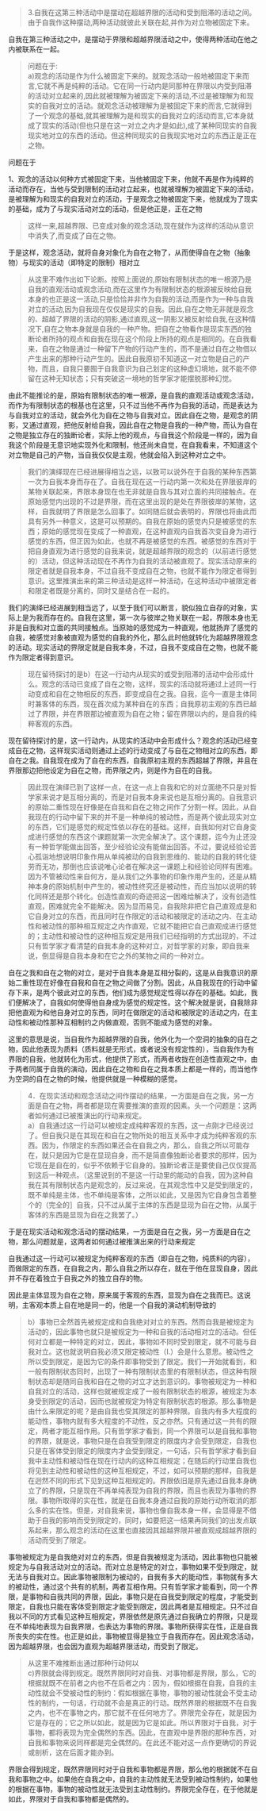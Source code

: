 <blockquote data-pid="SMiulrOz">3.自我在这第三种活动中是摆动在超越界限的活动和受到阻滞的活动之间。由于自我作这种摆动,两种活动就彼此关联在起,并作为对立物被固定下来。</blockquote><p data-pid="Half4I1u">自我在第三种活动之中，是摆动于界限和超越界限活动之中，使得两种活动在他之内被联系在一起。</p><blockquote data-pid="s8zmhBbl">问题在于:<br>a)观念的活动是作为什么被固定下来的。就观念活动一般地被固定下来而言,它就不再是纯粹的活动。它在同一行动内是同那种在界限以内受到阻滞的活动对立起来的,因此就被理解为被固定下来的活动,不过是被理解为和现实的自我对立的活动。就观念活动被理解为是被固定下来的而言,它就得到了一个观念的基础,就其被理解为是和现实的自我对立的活动而言,它本身就成了现实的活动(但也只是在这一对立之内才是如此),成了某种同现实的自我现实地对立的东西的活动。但这种同现实的自我现实地对立的东西正是正在之物。</blockquote><p data-pid="RCqD-YCm">问题在于</p><p data-pid="IEySR2YP">1、观念的活动以何种方式被固定下来，当他被固定下来，他就不再是作为纯粹的活动而存在，当他与受到限制的活动对立起来，也就被理解为被固定下来的活动，是被理解为和现实的自我对立的活动，于是观念之物被固定下来，他就成为了现实的基础，成为了与现实活动对立的活动，但是他正是，正在之物</p><blockquote data-pid="CP3T5_A_">这样一来,超越界限、已变成对象的观念活动,现在就作为这样的活动从意识中消失了,而变成了自在之物。</blockquote><p data-pid="oAF5t7Qj">于是这样，观念活动，就将自身对象化为自在之物了，从而使得自在之物（抽象物）与现实的活动（即特定的限制）相对立</p><blockquote data-pid="use_CsbU">从这里不难作出如下论断。按照上面说的,原始有限制状态的唯一根源乃是自我的直观活动或观念活动,而在这里作为有限制状态的根源被反映给自我本身的也正是这一活动,只是恰恰并非作为自我的活动,而是作为一种与自我对立的活动,因为自我现在仅仅是现实的自我。因此,自在之物无非就是观念的、超越了界限的活动的阴影,通过直观,这一阴影又被反射给自我,在这种情况下,自在之物本身就是自我的一种产物。把自在之物看作是现实东西的独断论者所持的观点和自我在现在这个阶段上所持的观点是相同的。在自我看来，自在之物是通过一种留下产物的行动产生的，而不是通过自在之物借以产生出来的那种行动产生的。因此自我原初不知道这一对立物是自己的产物，而且，自我只要囿于自我意识为自己划定的这种虚幻境地，就不能不停留在这种无知状态；只有突破这一境地的哲学家才能摆脱那种幻觉。</blockquote><p data-pid="TJQ9VxFM">由此不能推论的是，原始有限制状态的唯一根源，是自我的直观活动或观念活动，而作为有限制状态的根基也在这里，只不过当他不再作为自我的活动，而是表达为与自我对立的活动，就会外化为自在之物与自我对立。因此自在之物，是观念的阴影，又通过直观，把他反射给自我，因此自在之物是自我的一种产物，而认为自在之物是独立存在的独断论者，实际上他的观点，与自我这个阶段是一样的，因为自我这个阶段是无意识地实现外化和限制，他还尚未自觉，在自我看来，不知道这个对立物是自己的产物，当自我仅仅是主观，他就会陷入到这种对立之中。</p><blockquote data-pid="RxjZxhlW">我们的演绎现在已经进展得相当之远，以致可以说外在于自我的某种东西第一次为自我本身而存在了。自我在现在这一行动内第一次和处在界限彼岸的某物关联起来，界限本身现在也无非就是自我与其对立面的共同接触点。在原始感觉内出现的不过是界限，而在这里出现的是处在界限彼岸的某物，这样，自我就明了界限是怎么回事了。如同随后就会表明的，界限也将由此而具有另外一种意义，这是可以预期的。自我在原始的感觉内只是被感觉的东西；原始的感觉现在变成了一种直观，在这种直观内自我首次变自身为进行感觉的东西，但正因为如此，也就不再是被感觉的东西。被感觉的东西对于把自身直观为进行感觉的自我来说，就是超越界限的观念的（以前进行感觉的）活动，但这种活动现在不再作为自我的活动被直观了。现实活动原来的限定者就是自我本身，不过自我不变成自在之物，也就不能作为限定者得到意识。这里推演出来的第三种活动是这样一种活动，在这种活动中被限定者和限定者既是分离的，同时又是结合在一起的。</blockquote><p data-pid="jUwiouzZ">我们的演绎已经进展到相当远了，以至于我们可以断言，貌似独立自存的对象，实际上是为我而存在的。自我在这里，第一次与彼岸之物关联在一起，界限本身也无非是自我和对立面的共同接触点。当原始的感觉成为一种直观，他就扬弃了感觉的自我，被感觉对象被直观为感觉的自我的外化，那么此时他就转化为超越界限观念的活动。现实活动的界限定就是自我本身，不过，自我不变成自在之物，也就不能作为限定者得到意识。</p><blockquote data-pid="jRFUTsor">现在留待探讨的是b）在这一行动内从现实的或受到阻滞的活动中会形成什么。观念的活动已变成了自在之物，这样，现实的活动就将通过上述同一行动变成和自在之物相反的东西，即变成自在之我。自我，迄今一直是主体同时兼客体的东西，现在首次成为某种自在的东西；自我原初主观的东西已越过了界限，并在界限那边被直观为自在之物；留在界限以内的，是自我的纯粹客观的东西。</blockquote><p data-pid="f0Dx6X2I">现在留待探讨的是，这一行动内，从现实的活动中会形成什么？观念的活动已经变成自在之物，这样现实活动则通过上述的行动变成了与自在之物相对立的东西，即自在之我。自我现在成为了自在的东西，自我原初主观的东西超越了界限，并且在界限那边把他设定为自在之物，而界限之内，则是作为自在的自我。</p><blockquote data-pid="XfhYDo3c">因此现在演绎已到了这样一点，在这一点上自我和它的对立面绝不只是对哲学家来说才是互相分离的，而是对自我本身来说也是互相分离的。自我意识的原始二重性现在好像是在自我和自在之物之间作了分割一样。因此，从自我现在的行动中留下来的并不是一种单纯的被动性，而是两个彼此现实对立的东西，它们是感觉的规定性依以存在的基础。这样，自我如何对它自身变成进行感觉的东西这个课题就第一次完全解决了。这个课题，迄今为止还没有一种哲学能做出回答，至少经验论没有能做出回答。不过，要说经验论苦心孤诣地想说明印象作用从单纯被动的自我到思维的、能动的自我的转化徒劳而无功，那倒也应该说唯心论者在解决这一课题上和经验论同样有困难。因为不管被动性来自何方，是从我们之外事物的印象作用产生的，还是从精神本身的原始机制中产生的，被动性终究还是被动性，而应当加以说明的转化同样还是那个转化。创造性直观的奇迹把这一困难给解决了，没有创造性直观，困难就完全不能解决。因为显而易见，自我除非把它自己直观成是和它自身对立的东西，而且同时在作限定的活动和被限定的活动之内、在主动性和被动性的那种相互规定之内作直观，它就不能把它自己直观成进行感觉的；主动性和被动性的这种相互规定是用我们已经指明的方式出现的，不过只有哲学家才看清楚的自我本身的这种对立，对哲学家的对象，即自我来说，倒显得是自我本身和在它之外的某物之间的一种对立。</blockquote><p data-pid="y7rpgblk">自在之我和自在之物的对立，是对于自我本身是互相分裂的，这是从自我意识的原始二重性现在好像在自我和自在之物之间做了分割。因此，从自我现在的行动中留存下来，是两个彼此对立的东西，他们成为感觉规定性得以存在的基础。如此，我们便解决了，自我如何使得他自身成为感觉的规定性。这个解决就是说，自我除非把他直观为和他自身对立的东西，同时在做限定的活动和被限定的活动之内，在主动性和被动性那种互相制约之内做直观，否则不能成为感觉的对象。</p><p data-pid="3AhH_kSp">这里的意思是说，当自我作为超越界限的自我，他外化为一个空洞的抽象的自在之物，因此他表现为质料（质料就是无形式，或者说没有规定性的），当自我作为有界限的自我，他就转化为形式，他提供了形式，而两者收拢在创造性直观之中，由于两者同属于自我的演动，因此自在之物和自在之我本质上都是一样的，而当他作为空洞的自在之物的时候，他提供就是一种模糊的感觉。</p><blockquote data-pid="N41Xx7Ra">4．在现实活动和观念活动之间作摆动的结果，一方面是自在之我，另一方面是自在之物，两者都是现在需要推演的直观的因素。头一个问题是：这两者如何通过已被推演出的行动来规定。<br>a）自我通过这一行动可以被规定成纯粹客观的东西，这一点刚才已经说过了。但自我只是在其现在和自在之物所处的相互关系中才成为纯粹客观的东西。因为，作限定的东西如果还会在自我之内，那么，自我之所以可能存在，就只是因为它是在显现自身，而不是简直像独断论者要求的那样，因为它现在是自在的，似乎不依赖于它自身的。独断论者正是要使自己仅仅提高到这后一种观点。（这里说到的不是这一行动里的能动的自我，因为这种自我在其有限制状态内是观念的，反过来说，在其观念性中又是受到限定的，既不单纯是主体，也不单纯是客体，之所以如此，又是因为它自身包含着整个的（完全的］自我，只不过从属于主体的东西是显现为自在之物，从属于客体的东西是显现为自在之我罢了。）</blockquote><p data-pid="s7PnoUo5">于是在现实活动和观念活动的摆动结果，一方面是自在之我，另一方面是自在之物，那么问题就是，这两者如何通过被推演出来的行动来规定</p><p data-pid="jtlxLt3-">自我通过这一行动可以被规定为纯粹客观的东西（即自在之物，纯质料的内容），而做限定的东西，在自我之内，那么自我之所以存在，就在于他在显现自身，因此并不存在着独立于自我之外的独立自存的物。</p><p data-pid="lrMqC4f8">因此是主体显现为自在之物，原来属于客观的东西，显现为自在之我而已。这说明，主客观本质上自在地是同一的，他是一个自我的演动机制导致的</p><blockquote data-pid="2xkD52Cr">b）事物已全然首先被规定成和自我绝对对立的东西。然而自我是被规定为活动的，因此事物也就只是被规定为一种和自我的活动相对立的活动。但任何对立都是一种特定的对立，因此，事物如不同时受到限定，就不可能与自我对立。这也就说明自我必须又限定被动性（I.）会是什么意思。被动性之所以受到限定，是因为它的条件即事物受到了限定。我们一开始就看到，和一般有限制状态同时，出现了一种有限制状态里的有限制状态，但这种有限制状态却是随同自我和自在之物的对立才达到意识的。事物被规定为一种和自我对立的活动，这样也就被规定成了一般有限制状态的根源，被规定为本身受到限定的活动，因而也就被规定为特定有限制状态的根源。那么事物是由什么来限定的呢？是由自我也受其限定的那种界限。自我内有多大程度的能动性，事物内就有多大程度的不动性，反之亦然。只有通过这一共有的限定，两者才能互相作用。只有哲学家才看到，同一个界限可以是自我和事物的界限，就是说，事物只是在自我受到限定的限度内才会受到限定，自我也只是在客体受到限定的限度内才会受到限定，一句话，只有哲学家才看到自我中主动性和被动性在现在行动内的这种互相规定；在随后的行动里自我也将见到主动性和被动性的这种互相规定，不过，如可以预期的那样，自我是在迥然不同的形式下见到这种互相规定的。界限依旧是原先通过自我本身确立了的界限，只是现在不再单纯表现为自我的界限，而且也表现为事物的界限。事物所取得的实在性，就是在自我本身通过自我的原始行动所取消的那么多的实在性。但是，对自我来说，事物也像自我本身一样，会显得是不借助于自我的影响而受到限定的，同时，如要把这一结果再同我们的出发点联系起来，那么观念的活动在这里也直接因其超越界限并被直观成超越界限的活动而受到了限定。</blockquote><p data-pid="vKYYATqo">事物被规定为是自我绝对对立的东西，但是自我被规定为活动，因此事物也只能被规定为与自我活动对立的活动。而对立总是特定的对立，事物如果不受到限定，就无法与自我对立。因此事物被限制为被动的，自我有多大的能动性，事物就有多大的被动性，通过这个共有的机制，两者互相作用。只有哲学家才能看到，同一个界限，是事物和自我共同的界限，因此，事物只是在自我受到限定的程度，才能受到限定，自我也只能在客体受到限定才能受到限定，因此两者是互相规定。只不过自我以不同的方式看见这种互相规定，界限依然是原先通过自我确立的界限，只是现在不单纯地表现为自我界限，也表达为事物的界限。事物所获得实在性，正是自我所丧失的实在性。也正是如此，事物被显得是独立于自我而存在。因此观念活动，因为超越界限，也会因为直观为超越界限活动，而受到了限定。</p><blockquote data-pid="XDkKpSBI">从这里不难推断出通过那种行动何以<br>c)界限就会得到规定。既然界限同时对自我、对事物都是界限，那么，它的根据就既不在前者之内也不在后者之内：因为，假如根据在自我，自我的主动性就会不受被动性的制约：假如根据在事物，事物的被动性就会不受主动性的制约，一句话，行动就不会是真正的行动。既然界限的根据既不在自我之内，也不在事物之内，那它就不在任何地方了。界限完全存在，就是因为它是存在的；它之所以如此，就是因为它是如此。所以界限对于自我，对于事物，都将表现为完全偶然的东西。因此，在直观中是界限的那种东西，对自我和事物来说同样都是完全偶然的。在此还不能对这一点作更确切的界说或剖析，这在后面才能办到。</blockquote><p data-pid="iLz3g8cu">界限会得到规定，既然界限同时对于自我和事物都是界限，那么他的根据就不在自我和事物之中。如果他在自我之中，自我的主动性就无法受到被动性制约，如果他的根据在事物，事物的被动性就无法受到主动性制约。界限完全存在，在于他就是如此，界限对于自我和事物都是偶然的。</p><p></p>